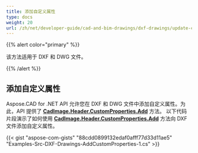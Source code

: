 ```yaml
---
title: 添加自定义属性
type: docs
weight: 20
url: /zh/net/developer-guide/cad-and-bim-drawings/dxf-drawings/update-custom-properties/
---
```


{{% alert color="primary" %}}

该方法适用于 DXF 和 DWG 文件。

{{% /alert %}}

## 添加自定义属性

Aspose.CAD for .NET API 允许您在 DXF 和 DWG 文件中添加自定义属性。为此，API 提供了 [**CadImage.Header.CustomProperties.Add**](https://reference.aspose.com/cad/net/aspose.cad.fileformats.cad.cadobjects/cadheader/properties/customproperties) 方法。
以下代码片段演示了如何使用 [**CadImage.Header.CustomProperties.Add**](https://reference.aspose.com/cad/net/aspose.cad.fileformats.cad.cadobjects/cadheader/properties/customproperties) 方法向 DXF 文件添加自定义属性。

{{< gist "aspose-com-gists" "88cdd0899132edaf0afff77d33d11ae5" "Examples-Src-DXF-Drawings-AddCustomProperties-1.cs" >}}
